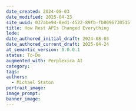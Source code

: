 ```yaml
---
date_created: 2024-08-03
date_modified: 2025-04-23
site_uuid: 037abe94-8ed1-4522-89fb-fb0096730515
title: How Rest APIs Changed Everything
lede: 
date_authored_initial_draft: 2024-08-03
date_authored_current_draft: 2025-04-24
at_semantic_version: 0.0.0.1
status: To-Do
augmented_with: Perplexica AI
category: 
tags:
authors:
  - Michael Staton
portrait_image: 
image_prompt: 
banner_image:
---
```

